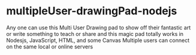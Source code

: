 # multipleUser-drawingPad-nodejs
Any one can use this Multi User Drawing pad to show off their fantastic art or write something to teach or share 
and this magic pad totally works in Nodesjs, JavaScript, HTML, and some Canvas 
Multiple users can connect on the same local or online servers 
